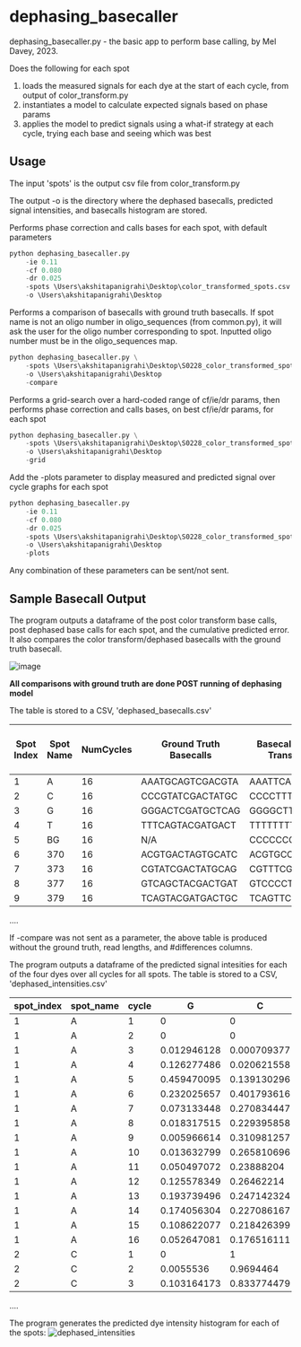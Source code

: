 # dephasing_basecaller

dephasing_basecaller.py - the basic app to perform base calling, by Mel Davey, 2023. 

Does the following for each spot
1. loads the measured signals for each dye at the start of each cycle, from output of color_transform.py
2. instantiates a model to calculate expected signals based on phase params
3. applies the model to predict signals using a what-if strategy at each cycle, trying each base and seeing which was best

## Usage

The input 'spots' is the output csv file from color_transform.py

The output -o is the directory where the dephased basecalls, predicted signal intensities, and basecalls histogram are stored. 

Performs phase correction and calls bases for each spot, with default parameters

```python
python dephasing_basecaller.py 
    -ie 0.11 
    -cf 0.080 
    -dr 0.025 
    -spots \Users\akshitapanigrahi\Desktop\color_transformed_spots.csv 
    -o \Users\akshitapanigrahi\Desktop
```

Performs a comparison of basecalls with ground truth basecalls. If spot name is not an oligo number in oligo_sequences (from common.py), it will ask the user for the oligo number corresponding to spot. Inputted oligo number must be in the oligo_sequences map.

```python
python dephasing_basecaller.py \
    -spots \Users\akshitapanigrahi\Desktop\S0228_color_transformed_spots.csv
    -o \Users\akshitapanigrahi\Desktop
    -compare
```

Performs a grid-search over a hard-coded range of cf/ie/dr params, then performs phase correction and calls bases, on best cf/ie/dr params, for each spot

```python
python dephasing_basecaller.py \
    -spots \Users\akshitapanigrahi\Desktop\S0228_color_transformed_spots.csv
    -o \Users\akshitapanigrahi\Desktop
    -grid
```

Add the -plots parameter to display measured and predicted signal over cycle graphs for each spot

```python
python dephasing_basecaller.py 
    -ie 0.11 
    -cf 0.080 
    -dr 0.025 
    -spots \Users\akshitapanigrahi\Desktop\S0228_color_transformed_spots.csv 
    -o \Users\akshitapanigrahi\Desktop
    -plots
```

Any combination of these parameters can be sent/not sent. 

## Sample Basecall Output

The program outputs a dataframe of the post color transform base calls, post dephased base calls for each spot, and the cumulative predicted error. It also compares the color transform/dephased basecalls with the ground truth basecall. 

![image](https://github.com/454bio/tools_playground/assets/129779339/99af5caa-12fd-4b10-83a4-781cdd8c5e7d)


**All comparisons with ground truth are done POST running of dephasing model**

The table is stored to a CSV, 'dephased_basecalls.csv'

| Spot Index | Spot Name | NumCycles | Ground Truth Basecalls | Basecalls Post Color Transformation | Basecalls Post Dephasing | Read Length: Color Transformation | Read Length: Post Dephasing | Greater Read Length | #Differences: Ground Truth vs Color Transform | #Differences: Ground Truth vs Dephased | Cumulative Error |
|------------|-----------|-----------|-----------------------|-----------------------------------|-------------------------|-----------------------------------|-------------------------------|---------------------|-----------------------------------------|---------------------------------------|-----------------|
| 1          | A         | 16        | AAATGCAGTCGACGTA      | AAATTCAATTTCCCCC                 | AAATGCATCATCGTCA        | 4                                 | 7                             | D                   | 8                                       | 8                                     | 1.485814783     |
| 2          | C         | 16        | CCCGTATCGACTATGC      | CCCCTTTTTTCTTTTT                 | CCCGTATCGTCATCGT        | 3                                 | 9                             | D                   | 8                                       | 5                                     | 1.634730564     |
| 3          | G         | 16        | GGGACTCGATGCTCAG      | GGGGCTTCTTTTTTTT                 | GGGACTCGATCTGTAC        | 3                                 | 10                            | D                   | 9                                       | 5                                     | 1.298512122     |
| 4          | T         | 16        | TTTCAGTACGATGACT      | TTTTTTTTTTTTTTTT                 | TTTTCTATCGTCATGC        | 3                                 | 3                             | E                   | 10                                      | 11                                    | 2.065647962     |
| 5          | BG        | 16        | N/A                   | CCCCCCCCCCCCCCCC                 | CTGCTACGTCAGTCAG        | N/A                               | N/A                           | N/A                 | N/A                                     | N/A                                   | 6.23221263      |
| 6          | 370       | 16        | ACGTGACTAGTGCATC      | ACGTGCCTTTTTCCCC                 | ACGTGCTACTGCTACG        | 5                                 | 5                             | E                   | 6                                       | 10                                    | 2.862011622     |
| 7          | 373       | 16        | CGTATCGACTATGCAG      | CGTTTCGCCTTTTTTC                 | CGTATCGACTACTGCA        | 3                                 | 11                            | D                   | 7                                       | 5                                     | 2.039761671     |
| 8          | 377       | 16        | GTCAGCTACGACTGAT      | GTCCCCTTCCCCCCTT                 | GTCAGCTACTGCTAGC        | 3                                 | 9                             | D                   | 8                                       | 5                                     | 3.045921692     |
| 9          | 379       | 16        | TCAGTACGATGACTGC      | TCAGTTCTTTTTTTTT                 | TCAGTACGTACTGCTA        | 5                                 | 8                             | D                   | 8                                       | 8                                     | 2.301325666     |
....

If -compare was not sent as a parameter, the above table is produced without the ground truth, read lengths, and #differences columns. 

The program outputs a dataframe of the predicted signal intesities for each of the four dyes over all cycles for all spots. The table is stored to a CSV, 'dephased_intensities.csv'

| spot_index | spot_name | cycle | G          | C          | A           | T          |
|------------|-----------|-------|------------|------------|-------------|------------|
| 1          | A         | 1     | 0          | 0          | 1           | 0          |
| 1          | A         | 2     | 0          | 0          | 0.9694464   | 0.0055536  |
| 1          | A         | 3     | 0.012946128| 0.000709377| 0.833805322 | 0.103164173|
| 1          | A         | 4     | 0.126277486| 0.020621558| 0.238016786 | 0.541943545|
| 1          | A         | 5     | 0.459470095| 0.139130296| 0.076140402 | 0.228947098|
| 1          | A         | 6     | 0.232025657| 0.401793616| 0.153477448 | 0.093798973|
| 1          | A         | 7     | 0.073133448| 0.270834447| 0.355775175 | 0.159325231|
| 1          | A         | 8     | 0.018317515| 0.229395858| 0.270289324 | 0.319588888|
| 1          | A         | 9     | 0.005966614| 0.310981257| 0.232974086 | 0.266729564|
| 1          | A         | 10    | 0.013632799| 0.265810696| 0.279155068 | 0.237632057|
| 1          | A         | 11    | 0.050497072| 0.23888204 | 0.210063564 | 0.276835471|
| 1          | A         | 12    | 0.125578349| 0.26462214 | 0.112799144 | 0.253562998|
| 1          | A         | 13    | 0.193739496| 0.247142324| 0.064471694 | 0.230910798|
| 1          | A         | 14    | 0.174056304| 0.227086167| 0.085218506 | 0.227226231|
| 1          | A         | 15    | 0.108622077| 0.218426399| 0.177343918 | 0.182378596|
| 1          | A         | 16    | 0.052647081| 0.176516111| 0.314867322 | 0.113015864|
| 2          | C         | 1     | 0          | 1          | 0           | 0          |
| 2          | C         | 2     | 0.0055536  | 0.9694464  | 0           | 0          |
| 2          | C         | 3     | 0.103164173| 0.833774479| 0.000709
....

The program generates the predicted dye intensity histogram for each of the spots:
![dephased_intensities](https://github.com/454bio/tools_playground/assets/129779339/5062a876-7e75-4719-a8cf-ba62150c6b33)
